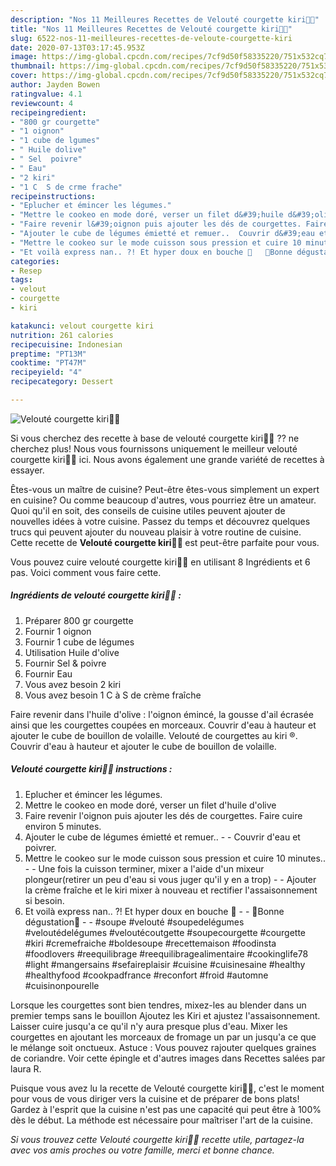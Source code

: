 ```yaml
---
description: "Nos 11 Meilleures Recettes de Velouté courgette kiri🍁🍂"
title: "Nos 11 Meilleures Recettes de Velouté courgette kiri🍁🍂"
slug: 6522-nos-11-meilleures-recettes-de-veloute-courgette-kiri
date: 2020-07-13T03:17:45.953Z
image: https://img-global.cpcdn.com/recipes/7cf9d50f58335220/751x532cq70/veloute-courgette-kiri🍁🍂-photo-principale-de-la-recette.jpg
thumbnail: https://img-global.cpcdn.com/recipes/7cf9d50f58335220/751x532cq70/veloute-courgette-kiri🍁🍂-photo-principale-de-la-recette.jpg
cover: https://img-global.cpcdn.com/recipes/7cf9d50f58335220/751x532cq70/veloute-courgette-kiri🍁🍂-photo-principale-de-la-recette.jpg
author: Jayden Bowen
ratingvalue: 4.1
reviewcount: 4
recipeingredient:
- "800 gr courgette"
- "1 oignon"
- "1 cube de lgumes"
- " Huile dolive"
- " Sel  poivre"
- " Eau"
- "2 kiri"
- "1 C  S de crme frache"
recipeinstructions:
- "Eplucher et émincer les légumes."
- "Mettre le cookeo en mode doré, verser un filet d&#39;huile d&#39;olive"
- "Faire revenir l&#39;oignon puis ajouter les dés de courgettes. Faire cuire environ 5 minutes."
- "Ajouter le cube de légumes émietté et remuer..  Couvrir d&#39;eau et poivrer."
- "Mettre le cookeo sur le mode cuisson sous pression et cuire 10 minutes..  Une fois la cuisson terminer, mixer a l&#39;aide d&#39;un mixeur plongeur(retirer un peu d&#39;eau si vous juger qu&#39;il y en a trop)  Ajouter la crème fraîche et le kiri mixer à nouveau et rectifier l&#39;assaisonnement si besoin."
- "Et voilà express nan.. ?! Et hyper doux en bouche 👄   🌸Bonne dégustation🌸  #soupe #velouté #soupedelégumes #veloutédelégumes #veloutécoutgette #soupecourgette #courgette #kiri #cremefraiche #boldesoupe #recettemaison #foodinsta #foodlovers #reequilibrage #reequilibragealimentaire #cookinglife78 #light #mangersains #sefaireplaisir #cuisine #cuisinesaine #healthy #healthyfood #cookpadfrance #reconfort #froid #automne #cuisinonpourelle"
categories:
- Resep
tags:
- velout
- courgette
- kiri

katakunci: velout courgette kiri 
nutrition: 261 calories
recipecuisine: Indonesian
preptime: "PT13M"
cooktime: "PT47M"
recipeyield: "4"
recipecategory: Dessert

---
```



![Velouté courgette kiri🍁🍂](https://img-global.cpcdn.com/recipes/7cf9d50f58335220/751x532cq70/veloute-courgette-kiri🍁🍂-photo-principale-de-la-recette.jpg)

Si vous cherchez des recette à base de velouté courgette kiri🍁🍂 ?? ne cherchez plus! Nous vous fournissons uniquement le meilleur velouté courgette kiri🍁🍂 ici. Nous avons également une grande variété de recettes à essayer.

Êtes-vous un maître de cuisine? Peut-être êtes-vous simplement un expert en cuisine? Ou comme beaucoup d'autres, vous pourriez être un amateur. Quoi qu'il en soit, des conseils de cuisine utiles peuvent ajouter de nouvelles idées à votre cuisine. Passez du temps et découvrez quelques trucs qui peuvent ajouter du nouveau plaisir à votre routine de cuisine. Cette recette de <strong> Velouté courgette kiri🍁🍂 </strong> est peut-être parfaite pour vous.

<!--inarticleads1-->

Vous pouvez cuire velouté courgette kiri🍁🍂 en utilisant 8 Ingrédients et 6 pas. Voici comment vous faire cette.

##### Ingrédients de velouté courgette kiri🍁🍂 :

1. Préparer 800 gr courgette
1. Fournir 1 oignon
1. Fournir 1 cube de légumes
1. Utilisation  Huile d&#39;olive
1. Fournir  Sel &amp; poivre
1. Fournir  Eau
1. Vous avez besoin 2 kiri
1. Vous avez besoin 1 C à S de crème fraîche


Faire revenir dans l&#39;huile d&#39;olive : l&#39;oignon émincé, la gousse d&#39;ail écrasée ainsi que les courgettes coupées en morceaux. Couvrir d&#39;eau à hauteur et ajouter le cube de bouillon de volaille. Velouté de courgettes au kiri ®. Couvrir d&#39;eau à hauteur et ajouter le cube de bouillon de volaille. 

<!--inarticleads2-->

##### Velouté courgette kiri🍁🍂 instructions :

1. Eplucher et émincer les légumes.
1. Mettre le cookeo en mode doré, verser un filet d&#39;huile d&#39;olive
1. Faire revenir l&#39;oignon puis ajouter les dés de courgettes. Faire cuire environ 5 minutes.
1. Ajouter le cube de légumes émietté et remuer.. -  - Couvrir d&#39;eau et poivrer.
1. Mettre le cookeo sur le mode cuisson sous pression et cuire 10 minutes.. -  - Une fois la cuisson terminer, mixer a l&#39;aide d&#39;un mixeur plongeur(retirer un peu d&#39;eau si vous juger qu&#39;il y en a trop) -  - Ajouter la crème fraîche et le kiri mixer à nouveau et rectifier l&#39;assaisonnement si besoin.
1. Et voilà express nan.. ?! Et hyper doux en bouche 👄  -  - 🌸Bonne dégustation🌸 -  - #soupe #velouté #soupedelégumes #veloutédelégumes #veloutécoutgette #soupecourgette #courgette #kiri #cremefraiche #boldesoupe #recettemaison #foodinsta #foodlovers #reequilibrage #reequilibragealimentaire #cookinglife78 #light #mangersains #sefaireplaisir #cuisine #cuisinesaine #healthy #healthyfood #cookpadfrance #reconfort #froid #automne #cuisinonpourelle


Lorsque les courgettes sont bien tendres, mixez-les au blender dans un premier temps sans le bouillon Ajoutez les Kiri et ajustez l&#39;assaisonnement. Laisser cuire jusqu&#39;a ce qu&#39;il n&#39;y aura presque plus d&#39;eau. Mixer les courgettes en ajoutant les morceaux de fromage un par un jusqu&#39;a ce que le mélange soit onctueux. Astuce : Vous pouvez rajouter quelques graines de coriandre. Voir cette épingle et d&#39;autres images dans Recettes salées par laura R. 

<!--inarticleads1-->

<p>
Puisque vous avez lu la recette de Velouté courgette kiri🍁🍂, c'est le moment pour vous de vous diriger vers la cuisine et de préparer de bons plats! Gardez à l'esprit que la cuisine n'est pas une capacité qui peut être à 100% dès le début. La méthode est nécessaire pour maîtriser l'art de la cuisine.
</p>

<p>
<i>Si vous trouvez cette Velouté courgette kiri🍁🍂 recette utile, partagez-la avec vos amis proches ou votre famille, merci et bonne chance.</i>
</p>
